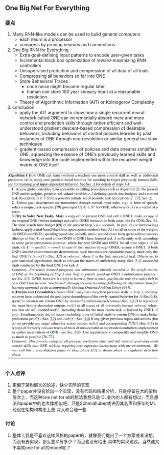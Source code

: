 ## One Big Net For Everything


### 要点
1. Many RNN-like models can be used to build general computers
	* each neuro is a processor
	* compress by pruning neurons and connections
2. One Big RNN for Everything
	* Extra goal-defining input patterns to encode user-given tasks
	* Incremental black box optimization of reward-maximizing RNN controllers
	* Unsupervised prediction and compression of all data of all trials
	* Compressing all behaviors so far into ONE
	* Store Behavioral Traces
		- once noise might become regular later
		- human can store 100 year sensory input at a reasonable resolution
	* Theory of Algorithmic Information (AIT) or Kolmogorov Complexity
3. conclusion
	* apply the AIT argument to show how a single recurrent neural network called ONE can incrementally absorb more and more control and prediction skills through rather efficient and well-understood gradient descent-based compression of desirable behaviors, including behaviors of control policies learned by past instances of ONE through neuroevolution or similar general but slow techniques
	* gradient-based compression of policies and data streams simplifies ONE, squeezing the essence of ONE’s previously learned skills and knowledge into the code implemented within the recurrent weight matrix of ONE itself


![One Big Net](/images/one-big-net.png)

### 个人点评

1. 更偏于架构层次的论述，缺少实际的实现
2. 整个paper并没有给出一个实现，没有代码和结果分析，只是停留在大的架构层次上，而这种one net for all的想法我想凡是
   DL业内的人都有想过，而且想法和paper中的也大体相似吧，只是Schmidhuber或许因其名声和多年的ML经验在架构和构思上更
   深入和合理一些


### 讨论

1. 整体上我是不喜欢这样风格的paper的，就像我们提出了一个方案或者设想，而没有去实现，那么意义有多少？而且也没有给出
   具体的实现建议。当然谁又不喜欢one for all的model呢？
